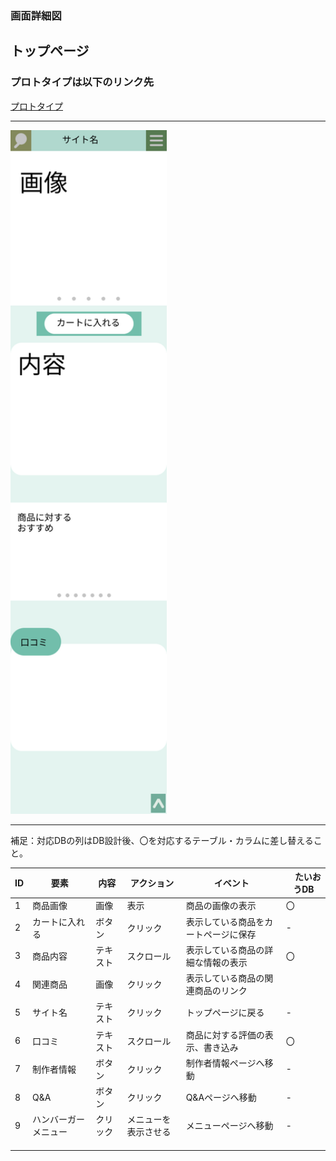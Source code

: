 ### 画面詳細図
## トップページ
### プロトタイプは以下のリンク先
[プロトタイプ](https://www.figma.com/file/5bAHMcKrDB8THLNT72si3d/%E7%94%BB%E9%9D%A2?node-id=0%3A1)
******
<img src="./image/商品詳細.png" width="250">

******
補足：対応DBの列はDB設計後、〇を対応するテーブル・カラムに差し替えること。

| ID | 要素 | 内容 | アクション | イベント |　たいおうDB |
|----|------|------|------------|---------|--------------|
|1|商品画像|画像|表示|商品の画像の表示|〇|
|2|カートに入れる|ボタン|クリック|表示している商品をカートページに保存|-|
|3|商品内容|テキスト|スクロール|表示している商品の詳細な情報の表示|〇|
|4|関連商品|画像|クリック|表示している商品の関連商品のリンク||
|5|サイト名|テキスト|クリック|トップページに戻る|-|
|6|口コミ|テキスト|スクロール|商品に対する評価の表示、書き込み|〇|
|7|制作者情報|ボタン|クリック|制作者情報ページへ移動|-       |
|8|Q&A|ボタン|クリック|Q&Aページへ移動|-       |
|9|ハンバーガーメニュー|クリック|メニューを表示させる|メニューページへ移動|-|
|||||||
|||||||
|||||||
